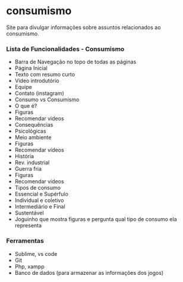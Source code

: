 # consumismo
Site para divulgar informações sobre assuntos relacionados ao consumismo.

### Lista de Funcionalidades - Consumismo

 - Barra de Navegação no topo de todas as páginas 
 - Página Inicial
  - Texto com resumo curto
  - Vídeo introdutório
  - Equipe
  - Contato (instagram)
 - Consumo vs Consumismo
  - O que é?
  - Figuras
  - Recomendar vídeos
 - Consequências
  - Psicológicas
  - Meio ambiente
  - Figuras
  - Recomendar vídeos
 - História
  - Rev. industrial
  - Guerra fria
  - Figuras
  - Recomendar vídeos
 - Tipos de consumo
  - Essencial e Supérfulo
  - Individual e coletivo
   - Intermediário e Final
  - Sustentável
  - Joguinho que mostra figuras e pergunta qual tipo de consumo ela representa

### Ferramentas

- Sublime, vs code
- Git
- Php, xampp
- Banco de dados (para armazenar as informações dos jogos)
